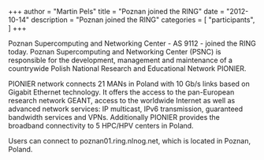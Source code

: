 +++
author = "Martin Pels"
title = "Poznan joined the RING"
date = "2012-10-14"
description = "Poznan joined the RING"
categories = [
    "participants",
]
+++

Poznan Supercomputing and Networking Center  - AS 9112 - joined the RING today. Poznan Supercomputing and Networking Center (PSNC) is responsible for the development, management and maintenance of a countrywide Polish National Research and Educational Network PIONIER.

PIONIER network connects 21 MANs in Poland with 10 Gb/s links based on Gigabit Ethernet technology. It offers the access to the pan-European research network GEANT, access to the worldwide Internet as well as advanced network services: IP multicast, IPv6 transmission, guaranteed bandwidth services and VPNs. Additionally PIONIER provides the broadband connectivity to 5 HPC/HPV centers in Poland.

Users can connect to poznan01.ring.nlnog.net, which is located in Poznan, Poland.

